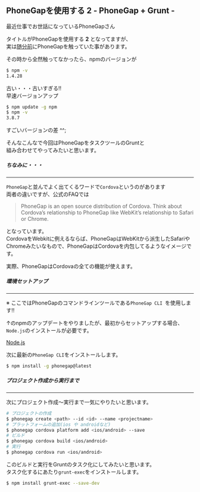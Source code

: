 ## PhoneGapを使用する 2 - PhoneGap + Grunt -

最近仕事でお世話になっているPhoneGapさん<br>

タイトルがPhoneGapを使用する **2** となってますが、<br>
実は[随分前](http://developabout0309.blogspot.jp/2014/10/phonegap-1.html)にPhoneGapを触っていた事があります。

その時から全然触ってなかったら、npmのバージョンが
```sh
$ npm -v
1.4.28
```
古い・・・古いすぎる!!<br>
早速バージョンアップ
```sh
$ npm update -g npm
$ npm -v
3.8.7
```
すごいバージョンの差 ^^;

そんなこんなで今回はPhoneGapをタスクツールのGruntと<br>
組み合わせてやってみたいと思います。

##### ちなみに・・・
****

`PhoneGap`と並んでよく出てくるワードで`Cordova`というのがあります<br>
両者の違いですが、公式のFAQでは

> PhoneGap is an open source distribution of Cordova. Think about Cordova’s relationship to PhoneGap like WebKit’s relationship to Safari or Chrome.

となっています。<br>
CordovaをWebkitに例えるならば、PhoneGapはWebKitから派生したSafariやChromeみたいなもので、PhoneGapはCordovaを内包してるようなイメージです。

実際、PhoneGapはCordovaの全ての機能が使えます。

##### 環境セットアップ
****

※ ここではPhoneGapのコマンドラインツールである`PhoneGap CLI `を使用します!!

↑のnpmのアップデートをやりましたが、最初からセットアップする場合、<br>
`Node.js`のインストールが必要です。

[Node.js](https://nodejs.org/en/)

次に最新の`PhoneGap CLI`をインストールします。
```sh
$ npm install -g phonegap@latest
```

##### プロジェクト作成から実行まで
****

次にプロジェクト作成〜実行まで一気にやりたいと思います。
```sh
# プロジェクトの作成
$ phonegap create <path> --id <id> --name <projectname>
# プラットフォームの追加(ios や androidなど)
$ phonegap cordova platform add <ios/android> --save
# ビルド
$ phonegap cordova build <ios/android>
# 実行
$ phonegap cordova run <ios/android>
```

このビルドと実行をGruntのタスク化にしてみたいと思います。<br>
タスク化するにあたり`grunt-exec`をインストールします。

```sh
$ npm install grunt-exec --save-dev
```

